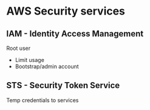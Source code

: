 # AWS Security services

## IAM - Identity Access Management

Root user 
* Limit usage
* Bootstrap/admin account

## STS - Security Token Service
Temp credentials to services
